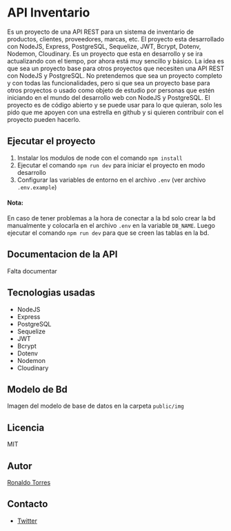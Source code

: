 # API Inventario
Es un proyecto de una API REST para un sistema de inventario de productos, clientes, proveedores, marcas, etc. El proyecto esta desarrollado con NodeJS, Express, PostgreSQL, Sequelize, JWT, Bcrypt, Dotenv, Nodemon, Cloudinary. Es un proyecto que esta en desarrollo y se ira actualizando con el tiempo, por ahora está muy sencillo y básico. La idea es que sea un proyecto base para otros proyectos que necesiten una API REST con NodeJS y PostgreSQL. No pretendemos que sea un proyecto completo y con todas las funcionalidades, pero si que sea un proyecto base para otros proyectos o usado como objeto de estudio por personas que estén iniciando en el mundo del desarrollo web con NodeJS y PostgreSQL. El proyecto es de código abierto y se puede usar para lo que quieran, solo les pido que me apoyen con una estrella en github y si quieren contribuir con el proyecto pueden hacerlo.

## Ejecutar el proyecto

1. Instalar los modulos de node con el comando `npm install`
2. Ejecutar el comando `npm run dev` para iniciar el proyecto en modo desarrollo
3. Configurar las variables de entorno en el archivo `.env` (ver archivo `.env.example`)

#### Nota: 
En caso de tener problemas a la hora de conectar a la bd solo crear la bd manualmente y colocarla en el archivo `.env` en la variable `DB_NAME`. Luego ejecutar el comando `npm run dev` para que se creen las tablas en la bd.

## Documentacion de la API
Falta documentar

## Tecnologias usadas
- NodeJS
- Express
- PostgreSQL
- Sequelize
- JWT
- Bcrypt
- Dotenv
- Nodemon
- Cloudinary

## Modelo de Bd
Imagen del modelo de base de datos en la carpeta `public/img`

## Licencia
MIT

## Autor
[Ronaldo Torres](https://github.com/ronaldo071515)

## Contacto
- [Twitter](https://twitter.com/r_0_n_a_l_d_0)

